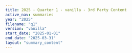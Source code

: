 ```yaml
---
title: 2025 - Quarter 1 - vanilla - 3rd Party Content
active_nav: summaries
year: "2025"
filename: "q1"
version: "vanilla"
start_date: "2025-01-01"
end_date: "2025-03-31"
layout: "summary_content"
---
```

